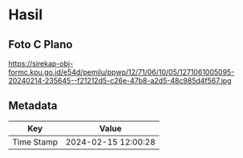 # Hasil

## Foto C Plano

https://sirekap-obj-formc.kpu.go.id/e54d/pemilu/ppwp/12/71/06/10/05/1271061005095-20240214-235645--f21212d5-c26e-47b8-a2d5-48c985d4f567.jpg


## Metadata

| Key        | Value               |
| ---------- | ------------------- |
| Time Stamp | 2024-02-15 12:00:28 |



